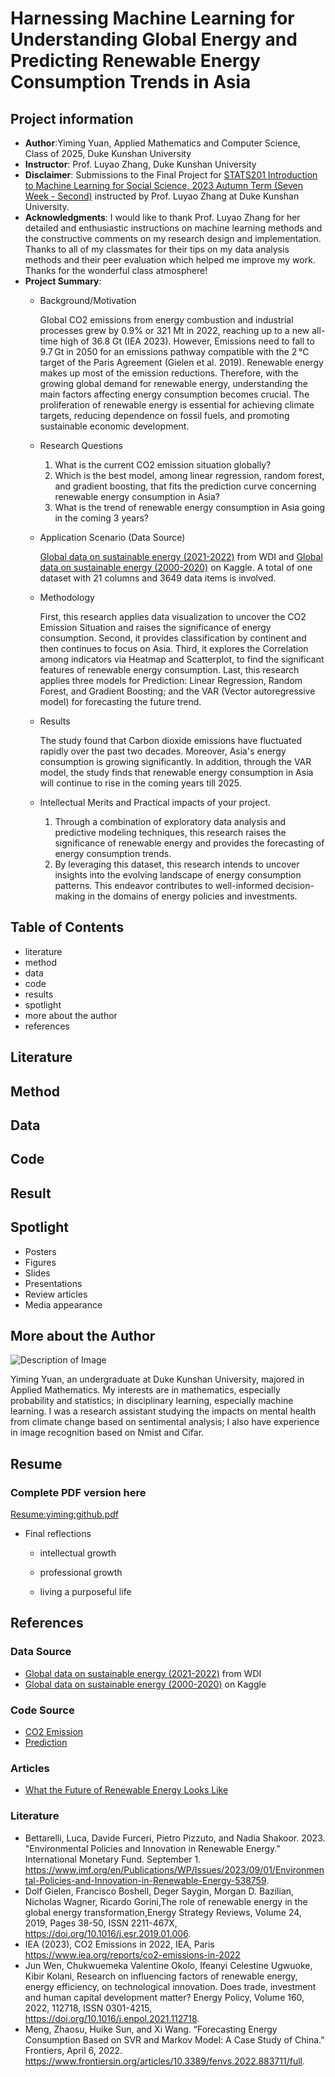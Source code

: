 # Harnessing Machine Learning for Understanding Global Energy and Predicting Renewable Energy Consumption Trends in Asia
## Project information
- **Author**:Yiming Yuan, Applied Mathematics and Computer Science, Class of 2025, Duke Kunshan University
- **Instructor**: Prof. Luyao Zhang, Duke Kunshan University
- **Disclaimer**: Submissions to the Final Project for [STATS201 Introduction to Machine Learning for Social Science, 2023 Autumn Term (Seven Week - Second)](https://ms.pubpub.org/) instructed by Prof. Luyao Zhang at Duke Kunshan University.
- **Acknowledgments**: I would like to thank Prof. Luyao Zhang for her detailed and enthusiastic instructions on machine learning methods and the constructive comments on my research design and implementation. Thanks to all of my classmates for their tips on my data analysis methods and their peer evaluation which helped me improve my work. Thanks for the wonderful class atmosphere!
- **Project Summary**: 
  - Background/Motivation
    
    Global CO2 emissions from energy combustion and industrial processes grew by 0.9% or 321 Mt in 2022, reaching up to a new all-time high of 36.8 Gt (IEA 2023). However, Emissions need to fall to 9.7 Gt in 2050 for an emissions pathway compatible with the 2 °C target of the Paris Agreement (Gielen et al. 2019). Renewable energy makes up most of the emission reductions. Therefore, with the growing global demand for renewable energy, understanding the main factors affecting energy consumption becomes crucial. The proliferation of renewable energy is essential for achieving climate targets, reducing dependence on fossil fuels, and promoting sustainable economic development.
    
  - Research Questions
    1. What is the current CO2 emission situation globally?
    2. Which is the best model, among linear regression, random forest, and gradient boosting, that fits the prediction curve concerning renewable energy consumption in Asia?
    3. What is the trend of renewable energy consumption in Asia going in the coming 3 years?

  - Application Scenario (Data Source)
    
    [Global data on sustainable energy (2021-2022)](https://datacatalog.worldbank.org/search/dataset/0037712/World-Development-Indicators) from WDI and [Global data on sustainable energy (2000-2020)](https://www.kaggle.com/datasets/anshtanwar/global-data-on-sustainable-energy) on Kaggle. A total of one dataset with 21 columns and 3649 data items is involved.
    
  - Methodology

    First, this research applies data visualization to uncover the CO2 Emission Situation and raises the significance of energy consumption. Second, it provides classification by continent and then continues to focus on Asia. Third, it explores the Correlation among indicators via Heatmap and Scatterplot, to find the significant features of renewable energy consumption. Last, this research applies three models for Prediction: Linear Regression, Random Forest, and Gradient Boosting; and the VAR (Vector autoregressive model) for forecasting the future trend.
    
  - Results

    The study found that Carbon dioxide emissions have fluctuated rapidly over the past two decades. Moreover, Asia's energy consumption is growing significantly. In addition, through the VAR model, the study finds that renewable energy consumption in Asia will continue to rise in the coming years till 2025.
    
  - Intellectual Merits and Practical impacts of your project.

    1. Through a combination of exploratory data analysis and predictive modeling techniques, this research raises the significance of renewable energy and provides the forecasting of energy consumption trends.
    2. By leveraging this dataset, this research intends to uncover insights into the evolving landscape of energy consumption patterns. This endeavor contributes to well-informed decision-making in the domains of energy policies and investments.


## Table of Contents
- literature
- method
- data
- code
- results
- spotlight
- more about the author
- references

## Literature

## Method

## Data

## Code

## Result

## Spotlight
- Posters
- Figures
- Slides
- Presentations
- Review articles
- Media appearance

## More about the Author
![Description of Image](figs/YimingYuan1.png)

Yiming Yuan, an undergraduate at Duke Kunshan University, majored in Applied Mathematics. My interests are in mathematics, especially probability and statistics; in disciplinary learning, especially machine learning. I was a research assistant studying the impacts on mental health from climate change based on sentimental analysis; I also have experience in image recognition based on Nmist and Cifar.

## Resume

### Complete PDF version here
[Resume:yiming:github.pdf](https://github.com/Rising-Stars-by-Sunshine/STATS201_Yiming_PS1/files/13330152/Resume.yiming.github.pdf)
- Final reflections 
  - intellectual growth
    
  - professional growth
    
  - living a purposeful life
    

## References

### Data Source
- [Global data on sustainable energy (2021-2022)](https://datacatalog.worldbank.org/search/dataset/0037712/World-Development-Indicators) from WDI
- [Global data on sustainable energy (2000-2020)](https://www.kaggle.com/datasets/anshtanwar/global-data-on-sustainable-energy) on Kaggle
### Code Source
- [CO2 Emission](https://www.kaggle.com/code/tushal01/global-co2-emission)
- [Prediction](https://www.kaggle.com/code/patrykpiesiak/eda-predicting-consumption-trends)

### Articles
- [What the Future of Renewable Energy Looks Like](https://earth.org/the-growth-of-renewable-energy-what-does-the-future-hold/)
### Literature
- Bettarelli, Luca, Davide Furceri, Pietro Pizzuto, and Nadia Shakoor. 2023. "Environmental Policies and Innovation in Renewable Energy." International Monetary Fund. September 1. https://www.imf.org/en/Publications/WP/Issues/2023/09/01/Environmental-Policies-and-Innovation-in-Renewable-Energy-538759.
- Dolf Gielen, Francisco Boshell, Deger Saygin, Morgan D. Bazilian, Nicholas Wagner, Ricardo Gorini,The role of renewable energy in the global energy transformation,Energy Strategy Reviews, Volume 24, 2019, Pages 38-50, ISSN 2211-467X, https://doi.org/10.1016/j.esr.2019.01.006.
- IEA (2023), CO2 Emissions in 2022, IEA, Paris https://www.iea.org/reports/co2-emissions-in-2022 
- Jun Wen, Chukwuemeka Valentine Okolo, Ifeanyi Celestine Ugwuoke, Kibir Kolani,
Research on influencing factors of renewable energy, energy efficiency, on technological innovation. Does trade, investment and human capital development matter?
Energy Policy, Volume 160, 2022, 112718, ISSN 0301-4215, https://doi.org/10.1016/j.enpol.2021.112718.
- Meng, Zhaosu, Huike Sun, and Xi Wang. “Forecasting Energy Consumption Based on SVR and Markov Model: A Case Study of China.” Frontiers, April 6, 2022. https://www.frontiersin.org/articles/10.3389/fenvs.2022.883711/full. 
 



